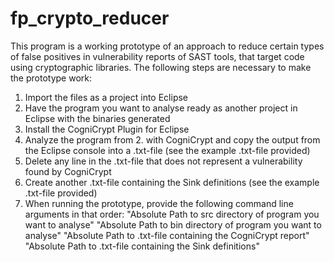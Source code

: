 # fp_crypto_reducer

This program is a working prototype of an approach to reduce certain types of false positives in vulnerability reports of SAST tools, that target code using cryptographic libraries.
The following steps are necessary to make the prototype work:

1. Import the files as a project into Eclipse
2. Have the program you want to analyse ready as another project in Eclipse with the binaries generated
3. Install the CogniCrypt Plugin for Eclipse
4. Analyze the program from 2. with CogniCrypt and copy the output from the Eclipse console into a .txt-file (see the example .txt-file provided)
5. Delete any line in the .txt-file that does not represent a vulnerability found by CogniCrypt
6. Create another .txt-file containing the Sink definitions (see the example .txt-file provided)
7. When running the prototype, provide the following command line arguments in that order:
		"Absolute Path to src directory of program you want to analyse"
		"Absolute Path to bin directory of program you want to analyse"
		"Absolute Path to .txt-file containing the CogniCrypt report"
		"Absolute Path to .txt-file containing the Sink definitions"
